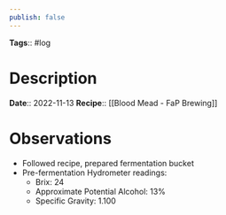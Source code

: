 ```yaml
---
publish: false
---
```

**Tags**:: #log

# Description
**Date**:: 2022-11-13
**Recipe**:: [[Blood Mead - FaP Brewing]]

# Observations
- Followed recipe, prepared fermentation bucket
- Pre-fermentation Hydrometer readings:
	- Brix: 24
	- Approximate Potential Alcohol: 13%
	- Specific Gravity: 1.100